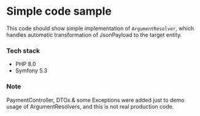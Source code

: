 # Simple code sample

This code should show simple implementation of `ArgumentResolver`,
which handles automatic transformation of JsonPayload to the target entity.

### Tech stack
 * PHP 8.0
 * Symfony 5.3

### Note

PaymentController, DTOs & some Exceptions were added just to demo usage
of ArgumentResolvers, and this is not real production code.